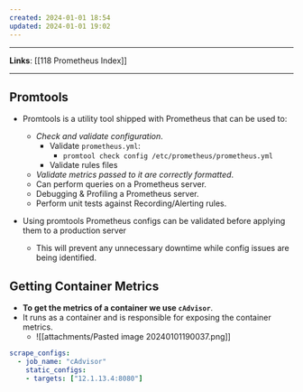 ```yaml
---
created: 2024-01-01 18:54
updated: 2024-01-01 19:02
---
```

---
**Links**: [[118 Prometheus Index]]

---
## Promtools
- Promtools is a utility tool shipped with Prometheus that can be used to:
	- *Check and validate configuration*.
		- Validate `prometheus.yml`: 
			- `promtool check config /etc/prometheus/prometheus.yml`
		- Validate rules files
	- *Validate metrics passed to it are correctly formatted*.
	- Can perform queries on a Prometheus server.
	- Debugging & Profiling a Prometheus server.
	- Perform unit tests against Recording/Alerting rules.

- Using promtools Prometheus configs can be validated before applying them to a production server
	- This will prevent any unnecessary downtime while config issues are being identified.

## Getting Container Metrics
- **To get the metrics of a container we use `cAdvisor`**.
- It runs as a container and is responsible for exposing the container metrics.
	- ![[attachments/Pasted image 20240101190037.png]]

```yaml title:"Scrape config for using cAdvisor metrics" fold
scrape_configs:
  - job_name: "cAdvisor"
    static_configs:
    - targets: ["12.1.13.4:8080"]
```